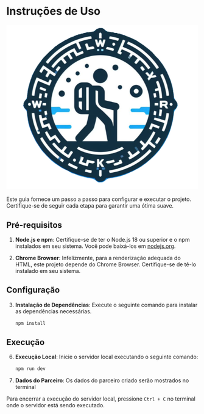 # Instruções de Uso
![screenshot](walker.png)

Este guia fornece um passo a passo para configurar e executar o projeto. Certifique-se de seguir cada etapa para garantir uma ótima suave.

## Pré-requisitos

1. **Node.js e npm**: Certifique-se de ter o Node.js 18 ou superior e o npm instalados em seu sistema. Você pode baixá-los em [nodejs.org](https://nodejs.org/).

2. **Chrome Browser**: Infelizmente, para a renderização adequada do HTML, este projeto depende do Chrome Browser. Certifique-se de tê-lo instalado em seu sistema.

## Configuração

3. **Instalação de Dependências**: Execute o seguinte comando para instalar as dependências necessárias.

    ```bash
    npm install
    ```
## Execução

6. **Execução Local**: Inicie o servidor local executando o seguinte comando:

    ```bash
    npm run dev
    ```
7. **Dados do Parceiro**: Os dados do parceiro criado serão mostrados no terminal

Para encerrar a execução do servidor local, pressione `Ctrl + C` no terminal onde o servidor está sendo executado.
